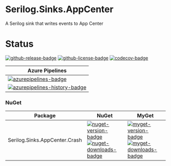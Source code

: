 # Serilog.Sinks.AppCenter
A Serilog sink that writes events to App Center

# Status
<!-- badges -->
[![github-release-badge]][github-release]
[![github-license-badge]][github-license]
[![codecov-badge]][codecov]
<!-- badges -->


<!-- history badges -->
| Azure Pipelines |
| --------------- |
| [![azurepipelines-badge]][azurepipelines] |
| [![azurepipelines-history-badge]][azurepipelines-history] |
<!-- history badges -->

### NuGet

<!-- nuget packages -->
| Package | NuGet | MyGet |
| ------- | ----- | ----- |
| Serilog.Sinks.AppCenter.Crash | [![nuget-version-badge]![nuget-downloads-badge]][nuget] | [![myget-version-badge]![myget-downloads-badge]][myget] |
<!-- nuget packages -->

<!-- generated references -->
[github-release]: https://github.com/RLittlesII/serilog-sinks-appcenter/releases/latest
[github-release-badge]: https://img.shields.io/github/release/RLittlesII/serilog-sinks-appcenter.svg?logo=github&style=flat "Latest Release"
[github-license]: https://github.com/RLittlesII/serilog-sinks-appcenter/blob/master/LICENSE
[github-license-badge]: https://img.shields.io/github/license/RLittlesII/serilog-sinks-appcenter.svg?style=flat "License"
[codecov]: https://codecov.io/gh/RLittlesII/serilog-sinks-appcenter
[codecov-badge]: https://img.shields.io/codecov/c/github/RLittlesII/serilog-sinks-appcenter.svg?color=E03997&label=codecov&logo=codecov&logoColor=E03997&style=flat "Code Coverage"

[azurepipelines]: https://dev.azure.com/rlittlesii/github/_apis/build/status/serilog-sinks-appcenter?branchName=master
[azurepipelines-badge]: https://img.shields.io/azure-devops/build/rlittlesii/github/13.svg?color=98C6FF&label=azure%20pipelines&logo=azuredevops&logoColor=98C6FF&style=flat "Azure Pipelines Status"
[azurepipelines-history]: https://dev.azure.com/rlittlesii/github/_build/latest?definitionId=13&branchName=master
[azurepipelines-history-badge]: https://buildstats.info/azurepipelines/chart/rlittlesii/github/13?includeBuildsFromPullRequest=false "Azure Pipelines History"

[nuget]: https://www.nuget.org/packages/Serilog.Sinks.AppCenter.Crash/
[nuget-version-badge]: https://img.shields.io/nuget/v/Serilog.Sinks.AppCenter.Crash.svg?color=004880&logo=nuget&style=flat-square "NuGet Version"
[nuget-downloads-badge]: https://img.shields.io/nuget/dt/Serilog.Sinks.AppCenter.Crash.svg?color=004880&logo=nuget&style=flat-square "NuGet Downloads"
[myget]: https://www.myget.org/feed/rlittlesii/package/nuget/Serilog.Sinks.AppCenter.Crash
[myget-version-badge]: https://img.shields.io/myget/rlittlesii/vpre/Serilog.Sinks.AppCenter.Crash.svg?label=myget&color=004880&logo=nuget&style=flat-square "MyGet Pre-Release Version"
[myget-downloads-badge]: https://img.shields.io/myget/rlittlesii/dt/Serilog.Sinks.AppCenter.Crash.svg?color=004880&logo=nuget&style=flat-square "MyGet Downloads"
<!-- generated references -->